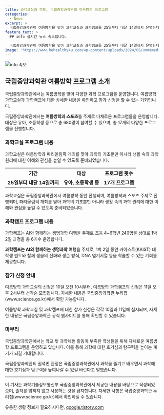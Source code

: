 ```yaml
---
title: 과학교실과 캠프, 국립중앙과학관의 여름방학 프로그램
categories:
  - News
excerpt: >
  국립중앙과학관이 여름방학을 맞아 과학교실과 과학캠프를 25일부터 내달 14일까지 운영한다고 밝혀, 총 680명을 대상으로 여름방학과 스포츠를 주제로 다양한 프로그램 17개를 진행한다. 또한, 초등 4~6학년 240명을 대상으로 한 AI와 함께하는 생명과학 여행 캠프도 6기 운영된다. 참가 접수는 각각 10일과 11일부터 선착순으로 진행되며, 자세한 내용은 국립중앙과학관 누리집에서 확인할 수 있다. (출처: 정책브리핑 www.korea.kr)
feature_text: >
  ## info 실시간 뉴스 속보입니다.

  국립중앙과학관이 여름방학을 맞아 과학교실과 과학캠프를 25일부터 내달 14일까지 운영한다고 밝혀, 총 680명을 대상으로 여름방학과 스포츠를 주제로 다양한 프로그램 17개를 진행한다. 또한, 초등 4~6학년 240명을 대상으로 한 AI와 함께하는 생명과학 여행 캠프도 6기 운영된다. 참가 접수는 각각 10일과 11일부터 선착순으로 진행되며, 자세한 내용은 국립중앙과학관 누리집에서 확인할 수 있다. (출처: 정책브리핑 www.korea.kr)
image: 'https://www.behealthy4u.com/wp-content/uploads/2024/06/unnamed-file.png'
---
```


<p><img src="https://www.behealthy4u.com/wp-content/uploads/2024/06/unnamed-file.png" alt="info 속보" /></p>

<h2 data-ke-size="size26">국립중앙과학관 여름방학 프로그램 소개</h2>

<p>국립중앙과학관에서는 여름방학을 맞아 다양한 과학 프로그램을 운영합니다. 여름방학 과학교실과 과학캠프에 대한 상세한 내용을 확인하고 참가 신청을 할 수 있는 기회입니다.</p>

<p data-ke-size="size16">국립중앙과학관에서는 <b>여름방학과 스포츠</b>를 주제로 다채로운 프로그램들을 운영합니다. 대상은 유아, 초등학생 등으로 총 680명이 참여할 수 있으며, 총 17개의 다양한 프로그램을 진행합니다.</p>

<h3 data-ke-size="size24">과학교실 프로그램 내용</h3>

<p>과학교실은 여름방학과 파리올림픽 개최를 맞아 과학의 기초뿐만 아니라 생활 속의 과학 원리에 대한 이해와 관심을 높일 수 있도록 준비되었습니다.</p>

<table>
    <tr>
        <th>기간</th>
        <th>대상</th>
        <th>프로그램 횟수</th>
    </tr>
    <tr>
        <td style="text-align: center; height: 17px;"><b>25일부터 내달 14일까지</b></td>
        <td style="text-align: center; height: 17px;"><b>유아, 초등학생 등</b></td>
        <td style="text-align: center; height: 17px;"><b>17개 프로그램</b></td>
    </tr>
</table>

<p data-ke-size="size16">과학교실은 국립중앙과학관에서 여름방학 동안 진행되며, 여름방학과 스포츠 주제로 진행되며, 파리올림픽 개최를 맞아 과학의 기초뿐만 아니라 생활 속의 과학 원리에 대한 이해와 관심을 높일 수 있도록 준비되었습니다.</p>

<h3 data-ke-size="size24">과학캠프 프로그램 내용</h3>

<p>과학캠프는 AI와 함께하는 생명과학 여행을 주제로 초등 4~6학년 240명을 상대로 1박 2일 과정을 총 6기수 운영합니다.</p>

<p data-ke-size="size16"><b>과학캠프는 AI와 함께하는 생명과학 여행</b>을 주제로, 1박 2일 동안 카이스트(KAIST) 대학생 멘토와 함께 생물의 진화와 생존 방식, DNA 염기서열 등을 학습할 수 있는 기회를 제공합니다.</p>

<h3 data-ke-size="size24">참가 신청 안내</h3>

<p>여름방학 과학교실의 신청은 10일 오전 10시부터, 여름방학 과학캠프의 신청은 11일 오후 2시부터 선착순 모집됩니다. 자세한 내용은 국립중앙과학관 누리집(www.science.go.kr)에서 확인 가능합니다.</p>

<p data-ke-size="size16">여름방학 과학교실 및 과학캠프에 대한 참가 신청은 각각 10일과 11일에 실시되며, 자세한 내용은 국립중앙과학관 공식 웹사이트를 통해 확인할 수 있습니다.</p>

<h3 data-ke-size="size24">마무리</h3>

<p>국립중앙과학관에서는 학교 밖 과학체험 활동이 부족한 학생들을 위해 다채로운 여름방학 프로그램을 운영하고 있습니다. 이를 통해 과학에 대한 호기심과 탐구력을 높이는 계기가 되길 기대합니다.</p>

<p data-ke-size="size16">국립중앙과학관의 권석민 관장은 국립중앙과학관에서 과학을 즐기고 배우면서 과학에 대한 호기심과 탐구력을 높여나갈 수 있길 바란다고 말했습니다.</p>

<hr>

<p data-ke-size="size16">이 기사는 과학기술정보통신부 국립중앙과학관에서 제공한 내용을 바탕으로 작성되었으며, 출처를 밝히지 않고 사용하는 것을 금지합니다. 자세한 사항은 국립중앙과학관 누리집(www.science.go.kr)에서 확인하실 수 있습니다.</p>
유용한 생활 정보가 필요하시다면, <a href="https://qoogle.tistory.com" rel="dofollow">qoogle.tistory.com</a>


